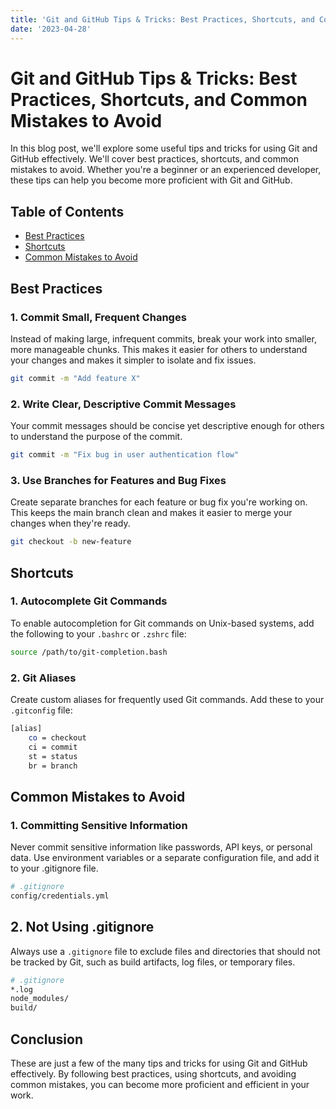 ```yaml
---
title: 'Git and GitHub Tips & Tricks: Best Practices, Shortcuts, and Common Mistakes to Avoid'
date: '2023-04-28'
---
```



# Git and GitHub Tips & Tricks: Best Practices, Shortcuts, and Common Mistakes to Avoid

In this blog post, we'll explore some useful tips and tricks for using Git and GitHub effectively. We'll cover best practices, shortcuts, and common mistakes to avoid. Whether you're a beginner or an experienced developer, these tips can help you become more proficient with Git and GitHub.

## Table of Contents

- [Best Practices](#best-practices)
- [Shortcuts](#shortcuts)
- [Common Mistakes to Avoid](#common-mistakes-to-avoid)

## Best Practices

### 1. Commit Small, Frequent Changes

Instead of making large, infrequent commits, break your work into smaller, more manageable chunks. This makes it easier for others to understand your changes and makes it simpler to isolate and fix issues.

```bash
git commit -m "Add feature X"
```

### 2. Write Clear, Descriptive Commit Messages
Your commit messages should be concise yet descriptive enough for others to understand the purpose of the commit.
```bash
git commit -m "Fix bug in user authentication flow"
```
### 3. Use Branches for Features and Bug Fixes
Create separate branches for each feature or bug fix you're working on. This keeps the main branch clean and makes it easier to merge your changes when they're ready.
```bash
git checkout -b new-feature
```

## Shortcuts
### 1. Autocomplete Git Commands
To enable autocompletion for Git commands on Unix-based systems, add the following to your `.bashrc` or `.zshrc` file:
```bash
source /path/to/git-completion.bash
```

### 2. Git Aliases
Create custom aliases for frequently used Git commands. Add these to your `.gitconfig` file:
```bash
[alias]
    co = checkout
    ci = commit
    st = status
    br = branch
```

## Common Mistakes to Avoid
### 1. Committing Sensitive Information
Never commit sensitive information like passwords, API keys, or personal data. Use environment variables or a separate configuration file, and add it to your .gitignore file.

```bash
# .gitignore
config/credentials.yml
```
## 2. Not Using .gitignore
Always use a `.gitignore` file to exclude files and directories that should not be tracked by Git, such as build artifacts, log files, or temporary files.
```bash
# .gitignore
*.log
node_modules/
build/
```
## Conclusion
These are just a few of the many tips and tricks for using Git and GitHub effectively. By following best practices, using shortcuts, and avoiding common mistakes, you can become more proficient and efficient in your work.